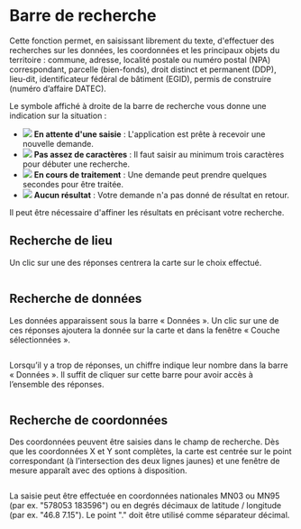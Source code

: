 # Barre de recherche

Cette fonction permet, en saisissant librement du texte, d'effectuer des recherches sur les données, les coordonnées et les principaux objets du territoire : commune, adresse, localité postale ou numéro postal (NPA) correspondant, parcelle (bien-fonds), droit distinct et permanent (DDP), lieu-dit, identificateur fédéral de bâtiment (EGID), permis de construire (numéro d’affaire DATEC).

Le symbole affiché à droite de la barre de recherche vous donne une indication sur la situation :

- ![](_static/images/searchbar/214.jpg) **En attente d'une saisie** : L'application est prête à recevoir une nouvelle demande.
- ![](_static/images/searchbar/215.jpg) **Pas assez de caractères** : Il faut saisir au minimum trois caractères pour débuter une recherche.
- ![](_static/images/searchbar/216.jpg) **En cours de traitement** : Une demande peut prendre quelques secondes pour être traitée.
- ![](_static/images/searchbar/217.jpg) **Aucun résultat** : Votre demande n'a pas donné de résultat en retour.

Il peut être nécessaire d'affiner les résultats en précisant votre recherche.

## Recherche de lieu
Un clic sur une des réponses centrera la carte sur le choix effectué.

```{figure} _static/images/searchbar/041.jpg
```

## Recherche de données
Les données apparaissent sous la barre « Données ». Un clic sur une de ces réponses ajoutera la donnée sur la carte et dans la fenêtre « Couche sélectionnées ».

```{figure} _static/images/searchbar/042_fr.jpg
```

Lorsqu’il y a trop de réponses, un chiffre indique leur nombre dans la barre « Données ». Il suffit de cliquer sur cette barre pour avoir accès à l’ensemble des réponses.

```{figure} _static/images/searchbar/043_fr.jpg
```

## Recherche de coordonnées
Des coordonnées peuvent être saisies dans le champ de recherche. Dès que les coordonnées X et Y sont complètes, la carte est centrée sur le point correspondant (à l’intersection des deux lignes jaunes) et une fenêtre de mesure apparaît avec des options à disposition.

```{figure} _static/images/searchbar/044_fr.jpg
```

La saisie peut être effectuée en coordonnées nationales MN03 ou MN95 (par ex. "578053 183596") ou en degrés décimaux de latitude / longitude (par ex. "46.8 7.15"). Le point "." doit être utilisé comme séparateur décimal.
